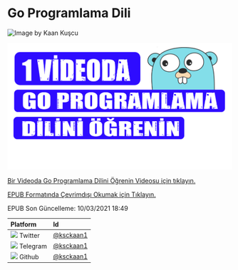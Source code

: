 # Go Programlama Dili

![Image by Kaan Ku&#x15F;cu](.gitbook/assets/golangtrsitelogo.png)

![Go Programming in one video](.gitbook/assets/thumnailgolang.jpeg.png)

[Bir Videoda Go Programlama Dilini Öğrenin Videosu için tıklayın.](https://www.youtube.com/watch?v=vjHAvx47d98&lc)

[EPUB Formatında Çevrimdışı Okumak için Tıklayın.](https://github.com/ksckaan1/go-programlama-dili/raw/master/go-programlama-dili.epub)

EPUB Son Güncelleme: 10/03/2021 18:49

| Platform | Id |
| :--- | :--- |
| ![](.gitbook/assets/twitter.png) Twitter | [@ksckaan1](https://twitter.com/ksckaan1) |
| ![](.gitbook/assets/telegram.png) Telegram | [@ksckaan1](https://t.me/ksckaan1) |
| ![](.gitbook/assets/github-image.png) Github | [@ksckaan1](https://github.com/ksckaan1) |


